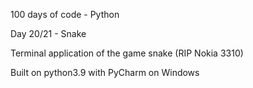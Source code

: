 100 days of code - Python

Day 20/21 - Snake

Terminal application of the game snake (RIP Nokia 3310)

Built on python3.9 with PyCharm on Windows

